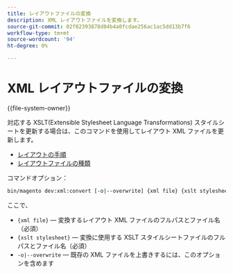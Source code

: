 ```yaml
---
title: レイアウトファイルの変換
description: XML レイアウトファイルを変換します。
source-git-commit: 02f02393878d04b4a0fcdae256ac1ac5dd13b7f6
workflow-type: tm+mt
source-wordcount: '94'
ht-degree: 0%

---
```



# XML レイアウトファイルの変換

{{file-system-owner}}

対応する XSLT(Extensible Stylesheet Language Transformations) スタイルシートを更新する場合は、このコマンドを使用してレイアウト XML ファイルを更新します。

- [レイアウトの手順](https://devdocs.magento.com/guides/v2.4/frontend-dev-guide/layouts/xml-instructions.html)
- [レイアウトファイルの種類](https://devdocs.magento.com/guides/v2.4/frontend-dev-guide/layouts/layout-types.html)

コマンドオプション：

```bash
bin/magento dev:xml:convert [-o|--overwrite] {xml file} {xslt stylesheet}
```

ここで、

- `{xml file}` — 変換するレイアウト XML ファイルのフルパスとファイル名（必須）
- `{xslt stylesheet}` — 変換に使用する XSLT スタイルシートファイルのフルパスとファイル名（必須）
- `-o|--overwrite` — 既存の XML ファイルを上書きするには、このオプションを含めます
